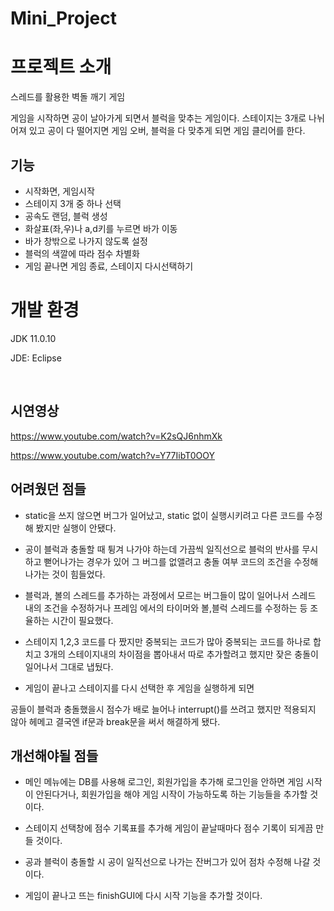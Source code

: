 # Mini_Project

# 프로젝트 소개

스레드를 활용한 벽돌 깨기 게임

게임을 시작하면 공이 날아가게 되면서 블럭을 맞추는 게임이다. 스테이지는 3개로 나뉘어져 있고 공이 다 떨어지면 게임 오버, 블럭을 다 맞추게 되면 게임 클리어를 한다.





## 기능

* 시작화면, 게임시작
* 스테이지 3개 중 하나 선택
* 공속도 랜덤, 블럭 생성
* 화살표(좌,우)나 a,d키를 누르면 바가 이동
* 바가 창밖으로 나가지 않도록 설정
* 블럭의 색깔에 따라 점수 차별화
* 게임 끝나면 게임 종료, 스테이지 다시선택하기







# 개발 환경

JDK 11.0.10

JDE: Eclipse



​	







## 시연영상

https://www.youtube.com/watch?v=K2sQJ6nhmXk


https://www.youtube.com/watch?v=Y77IibT0OOY
























## 어려웠던 점들

* static을 쓰지 않으면 버그가 일어났고, static 없이 실행시키려고 다른 코드를 수정해 봤지만 실행이 안됐다.
* 공이 블럭과 충돌할 때 튕겨 나가야 하는데 가끔씩 일직선으로 블럭의 반사를 무시하고 뻗어나가는 경우가 있어 그 버그를 없앨려고 충돌 여부 코드의 조건을 수정해 나가는 것이 힘들었다.

* 블럭과, 볼의 스레드를 추가하는 과정에서 모르는 버그들이 많이 일어나서 스레드 내의 조건을 수정하거나 프레임 에서의 타이머와 볼,블럭 스레드를 수정하는 등 조율하는 시간이 필요했다.
* 스테이지 1,2,3 코드를 다 짰지만 중복되는 코드가 많아 중복되는 코드를 하나로 합치고 3개의 스테이지내의 차이점을 뽑아내서 따로 추가할려고 했지만 잦은 충돌이 일어나서 그대로 냅뒀다.

* 게임이 끝나고 스테이지를 다시 선택한 후 게임을 실행하게 되면

공들이 블럭과 충돌했을시 점수가 배로 늘어나 interrupt()를 쓰려고 했지만 적용되지 않아 헤메고 결국엔  if문과 break문을 써서 해결하게 됐다.





## 개선해야될 점들

* 메인 메뉴에는 DB를 사용해 로그인, 회원가입을 추가해 로그인을 안하면 게임 시작이 안된다거나, 회원가입을 해야 게임 시작이 가능하도록  하는 기능들을 추가할 것이다.

* 스테이지 선택창에 점수 기록표를 추가해 게임이 끝날때마다 점수 기록이 되게끔 만들 것이다.

* 공과 블럭이 충돌할 시 공이 일직선으로 나가는 잔버그가 있어 점차 수정해 나갈 것이다.
* 게임이 끝나고 뜨는 finishGUI에 다시 시작 기능을 추가할 것이다.

